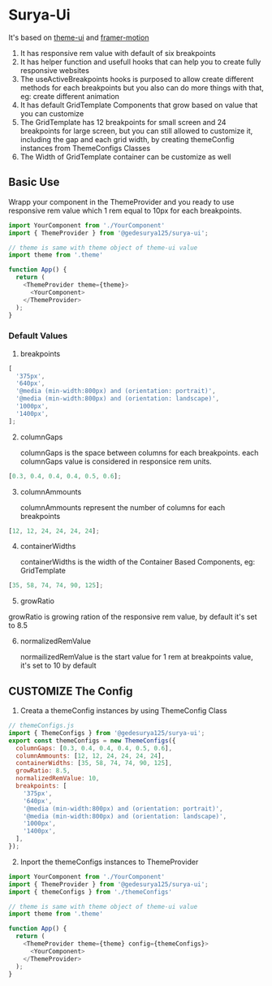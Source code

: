# Surya-Ui

It's based on [theme-ui](https://theme-ui.com/) and [framer-motion](https://www.framer.com/motion/)

1. It has responsive rem value with default of six breakpoints
2. It has helper function and usefull hooks that can help you to create fully responsive websites
3. The useActiveBreakpoints hooks is purposed to allow create different methods for each breakpoints but you also can do more things with that, eg: create different animation
4. It has default GridTemplate Components that grow based on value that you can customize
5. The GridTemplate has 12 breakpoints for small screen and 24 breakpoints for large screen, but you can still allowed to customize it, including the gap and each grid width, by creating themeConfig instances from ThemeConfigs Classes
6. The Width of GridTemplate container can be customize as well

## Basic Use

Wrapp your component in the ThemeProvider and you ready to use responsive rem value which 1 rem equal to 10px for each breakpoints.

```js
import YourComponent from './YourComponent'
import { ThemeProvider } from '@gedesurya125/surya-ui';

// theme is same with theme object of theme-ui value
import theme from '.theme'

function App() {
  return (
    <ThemeProvider theme={theme}>
      <YourComponent>
    </ThemeProvider>
  );
}
```

### Default Values

1. breakpoints

```js
[
  '375px',
  '640px',
  '@media (min-width:800px) and (orientation: portrait)',
  '@media (min-width:800px) and (orientation: landscape)',
  '1000px',
  '1400px',
];
```

2. columnGaps

   columnGaps is the space between columns for each breakpoints.
   each columnGaps value is considered in responsice rem units.

```js
[0.3, 0.4, 0.4, 0.4, 0.5, 0.6];
```

3. columnAmmounts

   columnAmmounts represent the number of columns for each breakpoints

```js
[12, 12, 24, 24, 24, 24];
```

4. containerWidths

   containerWidths is the width of the Container Based Components, eg: GridTemplate

```js
[35, 58, 74, 74, 90, 125];
```

5. growRatio

growRatio is growing ration of the responsive rem value, by default it's set to 8.5

6. normalizedRemValue

   normailizedRemValue is the start value for 1 rem at breakpoints value, it's set to 10 by default

## CUSTOMIZE The Config

1. Creata a themeConfig instances by using ThemeConfig Class

```js
// themeConfigs.js
import { ThemeConfigs } from '@gedesurya125/surya-ui';
export const themeConfigs = new ThemeConfigs({
  columnGaps: [0.3, 0.4, 0.4, 0.4, 0.5, 0.6],
  columnAmmounts: [12, 12, 24, 24, 24, 24],
  containerWidths: [35, 58, 74, 74, 90, 125],
  growRatio: 8.5,
  normalizedRemValue: 10,
  breakpoints: [
    '375px',
    '640px',
    '@media (min-width:800px) and (orientation: portrait)',
    '@media (min-width:800px) and (orientation: landscape)',
    '1000px',
    '1400px',
  ],
});
```

2. Inport the themeConfigs instances to ThemeProvider

```js
import YourComponent from './YourComponent'
import { ThemeProvider } from '@gedesurya125/surya-ui';
import { themeConfigs } from './themeConfigs'

// theme is same with theme object of theme-ui value
import theme from '.theme'

function App() {
  return (
    <ThemeProvider theme={theme} config={themeConfigs}>
      <YourComponent>
    </ThemeProvider>
  );
}
```
